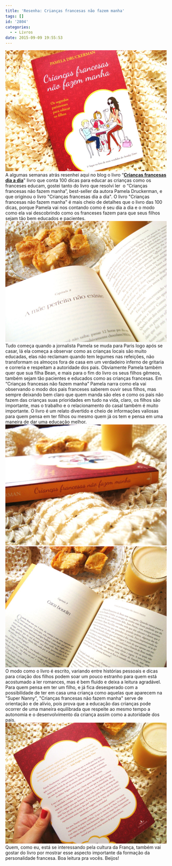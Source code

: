 ```yaml
---
title: 'Resenha: Crianças francesas não fazem manha'
tags: []
id: '2804'
categories:
  - - Livros
date: 2015-09-09 19:55:53
---
```


[![Livro: crianças francesas não fazem manha](/wp-content/uploads/2015/09/capa-do-livro-Crianças-francesas-não-fazem-manha-1024x768.jpg)](/wp-content/uploads/2015/09/capa-do-livro-Crianças-francesas-não-fazem-manha.jpg) A algumas semanas atrás resenhei aqui no blog o livro “**[Crianças francesas dia a dia](http://natalia.blog.br/2015/07/20/resenha-criancas-francesas-dia-a-dia/)**" livro que conta 100 dicas para educar as crianças como os franceses educam, gostei tanto do livro que resolvi ler  o “Crianças francesas não fazem manha”, best-seller da autora Pamela Druckerman, e que originou o livro "Crianças francesas dia a dia". O livro "Crianças francesas não fazem manha" é mais cheio de detalhes que o livro das 100 dicas, porque Pamela vai nos contando como é seu dia a dia e o modo como ela vai descobrindo como os franceses fazem para que seus filhos sejam tão bem educados e pacientes. [![páginas do livro Crianças francesas não fazem manha](/wp-content/uploads/2015/09/páginas-do-livro-Crianças-francesas-não-fazem-manha-1024x768.jpg)](/wp-content/uploads/2015/09/páginas-do-livro-Crianças-francesas-não-fazem-manha.jpg) Tudo começa quando a jornalista Pamela se muda para Paris logo após se casar, lá ela começa a observar como as crianças locais são muito educadas, elas não reclamam quando tem legumes nas refeições, não transformam os almoços fora de casa em um verdadeiro inferno de gritaria e correria e respeitam a autoridade dos pais. Obviamente Pamela também quer que sua filha Bean, e mais para o fim do livro os seus filhos gêmeos, também sejam tão pacientes e educados como as crianças francesas. Em “Crianças francesas não fazem manha” Pamela narra como ela vai observando o modo dos pais franceses saberem ouvir seus filhos, mas sempre deixando bem claro que quem manda são eles e como os pais não fazem das crianças suas prioridades em tudo na vida, claro, os filhos são importante, mas o trabalho e o relacionamento do casal também é muito importante. O livro é um relato divertido e cheio de informações valiosas para quem pensa em ter filhos ou mesmo quem já os tem e pensa em uma maneira de dar uma educação melhor. [![lombada do livro Crianças francesas não fazem manha](/wp-content/uploads/2015/09/lombada-do-livro-Crianças-francesas-não-fazem-manha-1024x768.jpg)](/wp-content/uploads/2015/09/lombada-do-livro-Crianças-francesas-não-fazem-manha.jpg) [![Livro Crianças francesas não fazem manha](/wp-content/uploads/2015/09/Livro-Crianças-francesas-não-fazem-manha-1024x768.jpg)](/wp-content/uploads/2015/09/Livro-Crianças-francesas-não-fazem-manha.jpg) O modo como o livro é escrito, variando entre histórias pessoais e dicas para criação dos filhos podem soar um pouco estranho para quem está acostumado a ler romances, mas é bem fluido e deixa a leitura agradável. Para quem pensa em ter um filho, e já fica desesperado com a possibilidade de ter em casa uma criança como aquelas que aparecem na "Super Nanny", "Crianças francesas não fazem manha" serve de orientação e de alívio, pois prova que a educação das crianças pode ocorrer de uma maneira equilibrada que respeite ao mesmo tempo a autonomia e o desenvolvimento da criança assim como a autoridade dos pais. [![contra capa do livro Crianças francesas não fazem manha](/wp-content/uploads/2015/09/contra-capa-do-livro-Crianças-francesas-não-fazem-manha-1024x768.jpg)](/wp-content/uploads/2015/09/contra-capa-do-livro-Crianças-francesas-não-fazem-manha.jpg) Quem, como eu, está se interessando pela cultura da França, também vai gostar do livro por mostrar esse aspecto importante da formação da personalidade francesa. Boa leitura pra vocês. Beijos!
